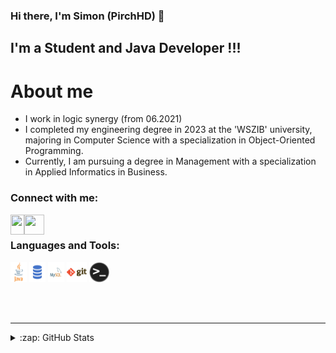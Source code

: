 ### Hi there, I'm Simon (PirchHD) 👋


## I'm a Student and Java Developer !!!

# About me

- I work in logic synergy (from 06.2021)
- I completed my engineering degree in 2023 at the 'WSZIB' university, majoring in Computer Science with a specialization in Object-Oriented Programming.
- Currently, I am pursuing a degree in Management with a specialization in Applied Informatics in Business.
  
### Connect with me:

[<img align="left"  height="32" width="22px" src="https://cdn.jsdelivr.net/npm/simple-icons@v3/icons/linkedin.svg" />][linkedin]
[<img align="left"  height="32" width="32px" src="https://cdn.jsdelivr.net/npm/simple-icons@v4/icons/facebook.svg" />][Facebook]


<br />

### Languages and Tools:

<img alt="Java"  height="32" width="26px" src="https://raw.githubusercontent.com/github/explore/80688e429a7d4ef2fca1e82350fe8e3517d3494d/topics/java/java.png" /> <img alt="SQL"  height="32" width="26px" src="https://raw.githubusercontent.com/github/explore/80688e429a7d4ef2fca1e82350fe8e3517d3494d/topics/sql/sql.png" />
<img alt="MySQL"  height="32" width="26px" src="https://raw.githubusercontent.com/github/explore/80688e429a7d4ef2fca1e82350fe8e3517d3494d/topics/mysql/mysql.png" />
<img alt="Git" height="32" src="https://raw.githubusercontent.com/github/explore/80688e429a7d4ef2fca1e82350fe8e3517d3494d/topics/git/git.png" />
<img alt="Terminal" height="32" src="https://raw.githubusercontent.com/github/explore/80688e429a7d4ef2fca1e82350fe8e3517d3494d/topics/terminal/terminal.png" />

<br />
<br />

---
<details>
  <summary>:zap: GitHub Stats</summary>

<img align="left" alt="Simon Prochal's Github Stats" src="https://github-readme-stats.vercel.app/api?username=PirchHD" >

</details>




[linkedin]: https://www.linkedin.com/in/szymon-prochal-5b9475203/
[Facebook]: https://www.facebook.com/PirchHD/
